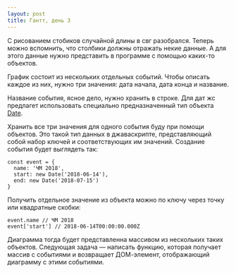 ```yaml
---
layout: post
title: Гантт, день 3
---
```


С рисованием стобиков случайной длины в свг разобрался. Теперь можно вспомнить, что столбики должны отражать некие данные. А для этого данные нужно представить в программе с помощью каких-то объектов.

График состоит из нескольких отдельных событий. Чтобы описать каждое из них, нужно три значения: дата начала, дата конца и название. 

Название события, ясное дело, нужно хранить в строке. Для дат жс предлагет использовать специально предназначенный тип объекта [Date](https://developer.mozilla.org/en-US/docs/Web/JavaScript/Reference/Global_Objects/Date).

Хранить все три значения для одного события буду при помощи объектов. Это такой тип данных в джаваскрипте, представляющий собой набор ключей и соответствующих им значений. Создание события будет выглядеть так:
```
const event = {
  name: 'ЧМ 2018',
  start: new Date('2018-06-14'),
  end: new Date('2018-07-15')
}
```

Получить отдельное значение из объекта можно по ключу через точку или квадратные скобки:
```
event.name // ЧМ 2018
event['start'] // 2018-06-14T00:00:00.000Z
```

Диаграмма тогда будет представленна массивом из нескольких таких объектов. Следующая задача — написать функцию, которая получает массив с событиями и возвращает ДОМ-элемент, отображающий диаграмму с этими событиями.